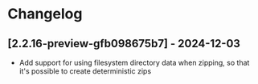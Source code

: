 # Changelog

<!-- Do not change the line immediately below this comment, the build system will replace it with the actual version and date. -->

## [2.2.16-preview-gfb098675b7] - 2024-12-03

- Add support for using filesystem directory data when zipping, so that it's possible to create deterministic zips
